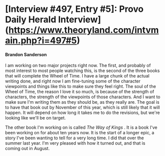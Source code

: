 # [Interview #497, Entry #5]: Provo Daily Herald Interview](https://www.theoryland.com/intvmain.php?i=497#5)

#### Brandon Sanderson

I am working on two major projects right now. The first, and probably of most interest to most people watching this, is the second of the three books that will complete the Wheel of Time. I have a large chunk of the actual writing done, and right now I am fine-tuning some of the character viewpoints and things like this to make sure they feel right. The soul of the Wheel of Time, the reason I love it so much, is because of the strength of characters, the strength of the viewpoints of those characters. And I want to make sure I'm writing them as they should be, as they really are. The goal is to have that book out by November of this year, which is still likely that it will happen. It will depend on how long it takes me to do the revisions, but we're looking like we'll be on target.

The other book I'm working on is called
*The Way of Kings*
. It is a book I've been working on for about ten years now. It is the start of a longer epic, a story I've been wanting to tell for a very long time. I did that over the summer last year. I'm very pleased with how it turned out, and that is coming out in August.

